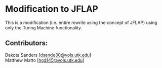 # Modification to JFLAP
This is a modification (i.e. entire rewrite using the concept of JFLAP) using only the Turing Machine functionality.

## Contributors:
Dakota Sanders [dsande30@vols.utk.edu] </br>
Matthew Matto [hgd145@vols.utk.edu] </br>
